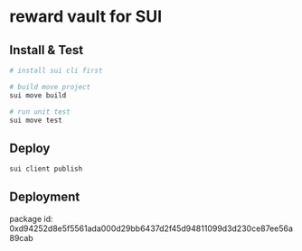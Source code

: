 # reward vault for SUI

## Install & Test
```bash
# install sui cli first

# build move project
sui move build

# run unit test
sui move test
```

## Deploy
```bash
sui client publish
```

## Deployment
package id: 0xd94252d8e5f5561ada000d29bb6437d2f45d94811099d3d230ce87ee56a89cab
